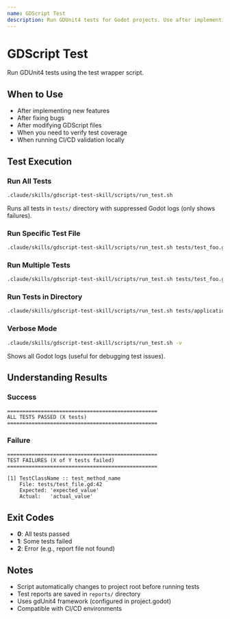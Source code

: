 ```yaml
---
name: GDScript Test
description: Run GDUnit4 tests for Godot projects. Use after implementing features, fixing bugs, or modifying GDScript files to verify correctness.
---
```


# GDScript Test

Run GDUnit4 tests using the test wrapper script.

## When to Use

- After implementing new features
- After fixing bugs
- After modifying GDScript files
- When you need to verify test coverage
- When running CI/CD validation locally

## Test Execution

### Run All Tests

```bash
.claude/skills/gdscript-test-skill/scripts/run_test.sh
```

Runs all tests in `tests/` directory with suppressed Godot logs (only shows failures).

### Run Specific Test File

```bash
.claude/skills/gdscript-test-skill/scripts/run_test.sh tests/test_foo.gd
```

### Run Multiple Tests

```bash
.claude/skills/gdscript-test-skill/scripts/run_test.sh tests/test_foo.gd tests/test_bar.gd
```

### Run Tests in Directory

```bash
.claude/skills/gdscript-test-skill/scripts/run_test.sh tests/application/
```

### Verbose Mode

```bash
.claude/skills/gdscript-test-skill/scripts/run_test.sh -v
```

Shows all Godot logs (useful for debugging test issues).

## Understanding Results

### Success
```
=================================================
ALL TESTS PASSED (X tests)
=================================================
```

### Failure
```
=================================================
TEST FAILURES (X of Y tests failed)
=================================================

[1] TestClassName :: test_method_name
    File: tests/test_file.gd:42
    Expected: 'expected_value'
    Actual:   'actual_value'
```

## Exit Codes

- **0**: All tests passed
- **1**: Some tests failed
- **2**: Error (e.g., report file not found)

## Notes

- Script automatically changes to project root before running tests
- Test reports are saved in `reports/` directory
- Uses gdUnit4 framework (configured in project.godot)
- Compatible with CI/CD environments
